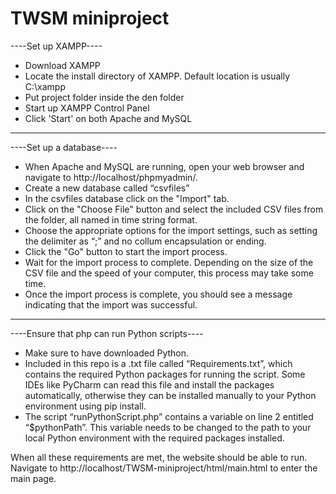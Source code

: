 # TWSM miniproject
 
----Set up XAMPP----
- Download XAMPP
- Locate the install directory of XAMPP. Default location is usually C:\xampp
- Put project folder inside the den folder
- Start up XAMPP Control Panel
- Click 'Start' on both Apache and MySQL
-----------------------------

----Set up a database----
- When Apache and MySQL are running, open your web browser and navigate to http://localhost/phpmyadmin/.
- Create a new database called “csvfiles”
- In the csvfiles database click on the "Import" tab.
- Click on the "Choose File" button and select the included CSV files from the folder, all named in time string format.
- Choose the appropriate options for the import settings, such as setting the delimiter as “;” and no collum encapsulation or ending.
- Click the "Go" button to start the import process.
- Wait for the import process to complete. Depending on the size of the CSV file and the speed of your computer, this process may take some time.
- Once the import process is complete, you should see a message indicating that the import was successful.
----------------------------------

----Ensure that php can run Python scripts----
- Make sure to have downloaded Python.
- Included in this repo is a .txt file called “Requirements.txt”, which contains the required Python packages for running the script. Some IDEs like PyCharm can read this file and install the packages automatically, otherwise they can be installed manually to your Python environment using pip install. 
- The script “runPythonScript.php” contains a variable on line 2 entitled “$pythonPath”. This variable needs to be changed to the path to your local Python environment with the required packages installed.

When all these requirements are met, the website should be able to run. Navigate to http://localhost/TWSM-miniproject/html/main.html to enter the main page. 
